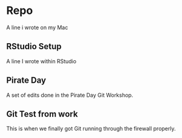 # Repo
A line i wrote on my Mac

## RStudio Setup
A line I wrote within RStudio

## Pirate Day
A set of edits done in the Pirate Day Git Workshop.

## Git Test from work
This is when we finally got Git running through the firewall properly.